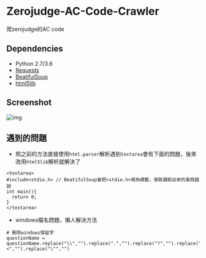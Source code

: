 # Zerojudge-AC-Code-Crawler
爬zerojudge的AC code
## Dependencies
* Python 2.7/3.6
* [Requests](http://docs.python-requests.org/en/master/)
* [BeatifulSoup](https://www.crummy.com/software/BeautifulSoup/bs4/doc/)
* [html5lib](https://github.com/html5lib/html5lib-python)
## Screenshot
![img](Screenshot.png)
## 遇到的問題
* 照之前的方法直接使用`html.parser`解析遇到`textarea`會有下面的問題，後來改用`html5lib`解析就解決了
```
<textarea>
#include<stdio.h> // BeatifulSoup會把<stdio.h>視為標籤，導致讀取出來的東西錯誤
int main(){
  return 0;
}
</textarea>
```
* windows檔名問題，懶人解決方法
```
# 刪除windows保留字
questionName = questionName.replace("\\","").replace(".","").replace("?","").replace("*","").replace("/","").replace("|","").replace(":","").replace(">","").replace("<","").replace("\"","")
```
